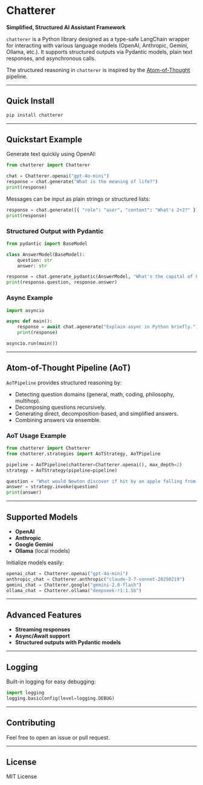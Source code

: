 # Chatterer

**Simplified, Structured AI Assistant Framework**

`chatterer` is a Python library designed as a type-safe LangChain wrapper for interacting with various language models (OpenAI, Anthropic, Gemini, Ollama, etc.). It supports structured outputs via Pydantic models, plain text responses, and asynchronous calls.

The structured reasoning in `chatterer` is inspired by the [Atom-of-Thought](https://github.com/qixucen/atom) pipeline.

---

## Quick Install

```bash
pip install chatterer
```

---

## Quickstart Example

Generate text quickly using OpenAI:

```python
from chatterer import Chatterer

chat = Chatterer.openai("gpt-4o-mini")
response = chat.generate("What is the meaning of life?")
print(response)
```

Messages can be input as plain strings or structured lists:

```python
response = chat.generate([{ "role": "user", "content": "What's 2+2?" }])
print(response)
```

### Structured Output with Pydantic

```python
from pydantic import BaseModel

class AnswerModel(BaseModel):
    question: str
    answer: str

response = chat.generate_pydantic(AnswerModel, "What's the capital of France?")
print(response.question, response.answer)
```

### Async Example

```python
import asyncio

async def main():
    response = await chat.agenerate("Explain async in Python briefly.")
    print(response)

asyncio.run(main())
```

---

## Atom-of-Thought Pipeline (AoT)

`AoTPipeline` provides structured reasoning by:

- Detecting question domains (general, math, coding, philosophy, multihop).
- Decomposing questions recursively.
- Generating direct, decomposition-based, and simplified answers.
- Combining answers via ensemble.

### AoT Usage Example

```python
from chatterer import Chatterer
from chatterer.strategies import AoTStrategy, AoTPipeline

pipeline = AoTPipeline(chatterer=Chatterer.openai(), max_depth=2)
strategy = AoTStrategy(pipeline=pipeline)

question = "What would Newton discover if hit by an apple falling from 100 meters?"
answer = strategy.invoke(question)
print(answer)
```

---

## Supported Models

- **OpenAI**
- **Anthropic**
- **Google Gemini**
- **Ollama** (local models)

Initialize models easily:

```python
openai_chat = Chatterer.openai("gpt-4o-mini")
anthropic_chat = Chatterer.anthropic("claude-3-7-sonnet-20250219")
gemini_chat = Chatterer.google("gemini-2.0-flash")
ollama_chat = Chatterer.ollama("deepseek-r1:1.5b")
```

---

## Advanced Features

- **Streaming responses**
- **Async/Await support**
- **Structured outputs with Pydantic models**

---

## Logging

Built-in logging for easy debugging:

```python
import logging
logging.basicConfig(level=logging.DEBUG)
```

---

## Contributing

Feel free to open an issue or pull request.

---

## License

MIT License

